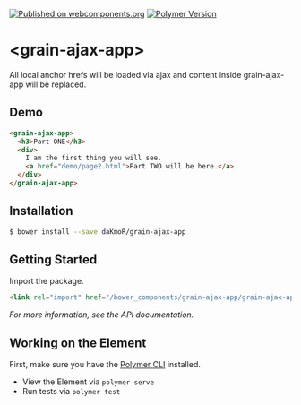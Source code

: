 [![Published on webcomponents.org](https://img.shields.io/badge/webcomponents.org-published-blue.svg)](https://www.webcomponents.org/element/daKmoR/grain-ajax-app)
[![Polymer Version](https://img.shields.io/badge/polymer-v2-blue.svg)](https://www.polymer-project.org)

# \<grain-ajax-app\>

All local anchor hrefs will be loaded via ajax and content inside grain-ajax-app will be replaced.

## Demo
<!---
```
<custom-element-demo>
  <template>
    <script src="../webcomponentsjs/webcomponents-lite.js"></script>
    <link rel="import" href="grain-ajax-app.html">
    <next-code-block></next-code-block>
  </template>
</custom-element-demo>
```
-->
```html
<grain-ajax-app>
  <h3>Part ONE</h3>
  <div>
    I am the first thing you will see.
    <a href="demo/page2.html">Part TWO will be here.</a>
  </div>
</grain-ajax-app>
```

## Installation

```sh
$ bower install --save daKmoR/grain-ajax-app
```

## Getting Started

Import the package.

```html
<link rel="import" href="/bower_components/grain-ajax-app/grain-ajax-app.html">
```

*For more information, see the API documentation.*

## Working on the Element

First, make sure you have the [Polymer CLI](https://www.npmjs.com/package/polymer-cli) installed.
* View the Element via `polymer serve`
* Run tests via `polymer test`
